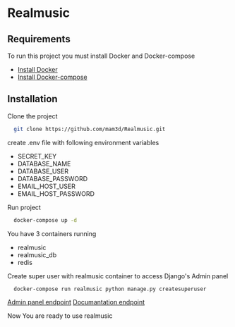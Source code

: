 # Realmusic

## Requirements

To run this project you must install Docker and Docker-compose
- [Install Docker](https://docs.docker.com/engine/install/)
- [Install Docker-compose](https://docs.docker.com/compose/install/)

## Installation
Clone the project
```sh
  git clone https://github.com/mam3d/Realmusic.git
```
create .env file with following environment variables
- SECRET_KEY
- DATABASE_NAME
- DATABASE_USER
- DATABASE_PASSWORD
- EMAIL_HOST_USER
- EMAIL_HOST_PASSWORD

Run project
```sh
  docker-compose up -d
```
You have 3 containers running
- realmusic
- realmusic_db
- redis

Create super user with realmusic container to access Django's Admin panel
```sh
  docker-compose run realmusic python manage.py createsuperuser
```
[Admin panel endpoint](http://127.0.0.1:8000/admin)
[Documantation endpoint](http://127.0.0.1:8000/api/doc)

Now You are ready to use realmusic
